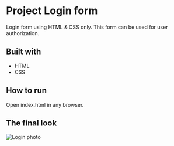 # Project Login form

Login form using HTML & CSS only. This form can be used for user authorization.

## Built with
* HTML
* CSS

## How to run
Open index.html in any browser.

## The final look
![Login photo](https://user-images.githubusercontent.com/106931289/172846503-e94c92e2-2798-4d0e-a508-b5d79eaa93e5.png)
